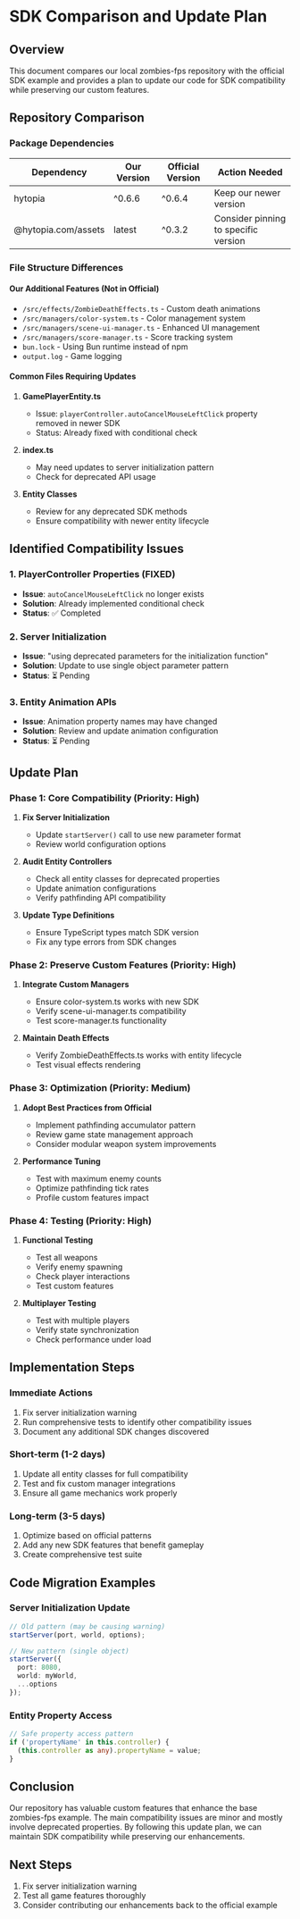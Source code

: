 # SDK Comparison and Update Plan

## Overview
This document compares our local zombies-fps repository with the official SDK example and provides a plan to update our code for SDK compatibility while preserving our custom features.

## Repository Comparison

### Package Dependencies

| Dependency | Our Version | Official Version | Action Needed |
|------------|-------------|------------------|---------------|
| hytopia | ^0.6.6 | ^0.6.4 | Keep our newer version |
| @hytopia.com/assets | latest | ^0.3.2 | Consider pinning to specific version |

### File Structure Differences

#### Our Additional Features (Not in Official)
- `/src/effects/ZombieDeathEffects.ts` - Custom death animations
- `/src/managers/color-system.ts` - Color management system
- `/src/managers/scene-ui-manager.ts` - Enhanced UI management
- `/src/managers/score-manager.ts` - Score tracking system
- `bun.lock` - Using Bun runtime instead of npm
- `output.log` - Game logging

#### Common Files Requiring Updates
1. **GamePlayerEntity.ts**
   - Issue: `playerController.autoCancelMouseLeftClick` property removed in newer SDK
   - Status: Already fixed with conditional check

2. **index.ts**
   - May need updates to server initialization pattern
   - Check for deprecated API usage

3. **Entity Classes**
   - Review for any deprecated SDK methods
   - Ensure compatibility with newer entity lifecycle

## Identified Compatibility Issues

### 1. PlayerController Properties (FIXED)
- **Issue**: `autoCancelMouseLeftClick` no longer exists
- **Solution**: Already implemented conditional check
- **Status**: ✅ Completed

### 2. Server Initialization
- **Issue**: "using deprecated parameters for the initialization function"
- **Solution**: Update to use single object parameter pattern
- **Status**: ⏳ Pending

### 3. Entity Animation APIs
- **Issue**: Animation property names may have changed
- **Solution**: Review and update animation configuration
- **Status**: ⏳ Pending

## Update Plan

### Phase 1: Core Compatibility (Priority: High)
1. **Fix Server Initialization**
   - Update `startServer()` call to use new parameter format
   - Review world configuration options

2. **Audit Entity Controllers**
   - Check all entity classes for deprecated properties
   - Update animation configurations
   - Verify pathfinding API compatibility

3. **Update Type Definitions**
   - Ensure TypeScript types match SDK version
   - Fix any type errors from SDK changes

### Phase 2: Preserve Custom Features (Priority: High)
1. **Integrate Custom Managers**
   - Ensure color-system.ts works with new SDK
   - Verify scene-ui-manager.ts compatibility
   - Test score-manager.ts functionality

2. **Maintain Death Effects**
   - Verify ZombieDeathEffects.ts works with entity lifecycle
   - Test visual effects rendering

### Phase 3: Optimization (Priority: Medium)
1. **Adopt Best Practices from Official**
   - Implement pathfinding accumulator pattern
   - Review game state management approach
   - Consider modular weapon system improvements

2. **Performance Tuning**
   - Test with maximum enemy counts
   - Optimize pathfinding tick rates
   - Profile custom features impact

### Phase 4: Testing (Priority: High)
1. **Functional Testing**
   - Test all weapons
   - Verify enemy spawning
   - Check player interactions
   - Test custom features

2. **Multiplayer Testing**
   - Test with multiple players
   - Verify state synchronization
   - Check performance under load

## Implementation Steps

### Immediate Actions
1. Fix server initialization warning
2. Run comprehensive tests to identify other compatibility issues
3. Document any additional SDK changes discovered

### Short-term (1-2 days)
1. Update all entity classes for full compatibility
2. Test and fix custom manager integrations
3. Ensure all game mechanics work properly

### Long-term (3-5 days)
1. Optimize based on official patterns
2. Add any new SDK features that benefit gameplay
3. Create comprehensive test suite

## Code Migration Examples

### Server Initialization Update
```typescript
// Old pattern (may be causing warning)
startServer(port, world, options);

// New pattern (single object)
startServer({
  port: 8080,
  world: myWorld,
  ...options
});
```

### Entity Property Access
```typescript
// Safe property access pattern
if ('propertyName' in this.controller) {
  (this.controller as any).propertyName = value;
}
```

## Conclusion
Our repository has valuable custom features that enhance the base zombies-fps example. The main compatibility issues are minor and mostly involve deprecated properties. By following this update plan, we can maintain SDK compatibility while preserving our enhancements.

## Next Steps
1. Fix server initialization warning
2. Test all game features thoroughly
3. Consider contributing our enhancements back to the official example